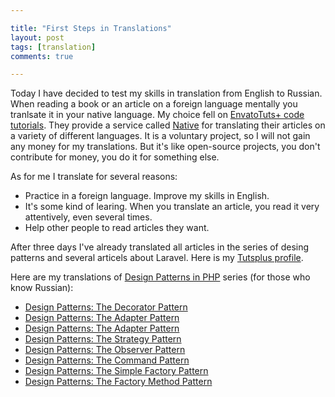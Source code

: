 ```yaml
---

title: "First Steps in Translations"
layout: post
tags: [translation]
comments: true

---
```


Today I have decided to test my skills in translation from English to Russian. When reading a book or
an article on a foreign language mentally you tranlsate it in your native language. My choice fell on 
<a target="_blank" href="http://code.tutsplus.com">EnvatoTuts+ code tutorials</a>. They provide a service
called <a target="_blank" href="https://getnative.me">Native</a> for translating their
articles on a variety of different languages. It is a voluntary project, so I will not gain any money for
my translations. But it's like open-source projects, you don't contribute for money, you do it for 
something else.

As for me I translate for several reasons:

- Practice in a foreign language. Improve my skills in English.
- It's some kind of learing. When you translate an article, you read it very attentively, even several times.
- Help other people to read articles they want.

After three days I've already translated all articles in the series of desing patterns and several 
articels about Laravel. Here is my <a target="_blank" href="http://tutsplus.com/authors/sergey-zhuk">Tutsplus profile</a>.

Here are my translations of <a href="http://code.tutsplus.com/series/design-patterns-in-php--cms-747" target="_blank">Design Patterns in PHP</a> series (for those who know Russian):

- <a href="http://code.tutsplus.com/ru/tutorials/design-patterns-the-decorator-pattern--cms-22641" target="_blank">Design Patterns: The Decorator Pattern</a>
- <a href="http://code.tutsplus.com/ru/tutorials/design-patterns-the-adapter-pattern--cms-22262" target="_blank">Design Patterns: The Adapter Pattern</a>
- <a href="http://code.tutsplus.com/ru/tutorials/design-patterns-the-adapter-pattern--cms-22262" target="_blank">Design Patterns: The Adapter Pattern</a>
- <a href="http://code.tutsplus.com/ru/tutorials/design-patterns-the-strategy-pattern--cms-22796" target="_blank">Design Patterns: The Strategy Pattern</a>
- <a href="http://code.tutsplus.com/ru/tutorials/design-patterns-the-observer-pattern--cms-22975" target="_blank">Design Patterns: The Observer Pattern</a>
- <a href="http://code.tutsplus.com/ru/tutorials/design-patterns-the-command-pattern--cms-22942" target="_blank">Design Patterns: The Command Pattern</a>
- <a href="http://code.tutsplus.com/ru/tutorials/design-patterns-the-simple-factory-pattern--cms-22345" target="_blank">Design Patterns: The Simple Factory Pattern</a>
- <a href="http://code.tutsplus.com/ru/tutorials/design-patterns-the-factory-method-pattern--cms-24530" target="_blank">Design Patterns: The Factory Method Pattern</a>
